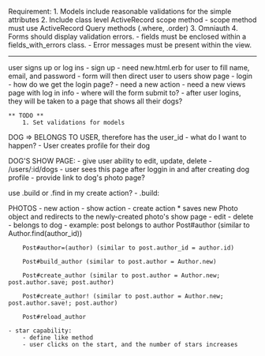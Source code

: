 Requirement:
    1. Models include reasonable validations for the simple attributes
    2. Include class level ActiveRecord scope method
        - scope method must use ActiveRecord Query methods (.where, .order) 
    3. Omniauth
    4. Forms should display validation errors. 
        - fields must be enclosed within a fields_with_errors class.
        - Error messages must be present within the view. 
____________________________

user signs up or log ins
    - sign up 
        - need new.html.erb for user to fill name, email, and password
        - form will then direct user to users show page 
    - login 
        - how do we get the login page? 
            - need a new action
            - need a new views page with log in info
            - where will the form submit to?
        - after user logins, they will be taken to a page that shows all their dogs? 


    ** TODO **
        1. Set validations for models




DOG => BELONGS TO USER, therefore has the user_id
    - what do I want to happen?
    - User creates profile for their dog

DOG'S SHOW PAGE:
    - give user ability to edit, update, delete
    - /users/:id/dogs
    - user sees this page after loggin in and after creating dog profile 
    - provide link to dog's photo page? 

use .build or .find in my create action?
    - .build:
        

PHOTOS 
    - new action
    - show action
    - create action
        * saves new Photo object and redirects to the newly-created photo's show page
    - edit
    - delete
    - belongs to dog
        - example: post belongs to author
        Post#author (similar to Author.find(author_id))

        Post#author=(author) (similar to post.author_id = author.id)

        Post#build_author (similar to post.author = Author.new)

        Post#create_author (similar to post.author = Author.new; post.author.save; post.author)

        Post#create_author! (similar to post.author = Author.new; post.author.save!; post.author)

        Post#reload_author
    
    - star capability:
        - define like method 
        - user clicks on the start, and the number of stars increases 
